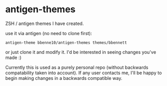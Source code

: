 antigen-themes
==============

ZSH / antigen themes I have created.

use it via antigen (no need to clone first):

```
antigen-theme bbenne10/antigen-themes themes/bbennett
```

or just clone it and modify it. I'd be interested in seeing changes you've made :)

Currently this is used as a purely personal repo (without backwards compatability
taken into account). If any user contacts me, I'll be happy to begin making
changes in a backwards compatible way.
